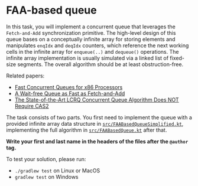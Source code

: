 # FAA-based queue

In this task, you will implement a concurrent queue that leverages the `Fetch-and-Add` synchronization primitive. 
The high-level design of this queue bases on a conceptually infinite array for storing elements and manipulates 
`enqIdx` and `deqIdx` counters, which reference the next working cells in the infinite array for `enqueue(..)` 
and `dequeue()` operations. The infinite array implementation is usually simulated via a linked list of 
fixed-size segments. The overall algorithm should be at least obstruction-free.

Related papers:
* [Fast Concurrent Queues for x86 Processors](https://www.cs.tau.ac.il/~mad/publications/ppopp2013-x86queues.pdf)
* [A Wait-free Queue as Fast as Fetch-and-Add](http://chaoran.me/assets/pdf/wfq-ppopp16.pdf)
* [The State-of-the-Art LCRQ Concurrent Queue Algorithm Does NOT Require CAS2](https://dl.acm.org/doi/abs/10.1145/3572848.3577485)

The task consists of two parts. You first need to implement the queue 
with a provided infinite array data structure in [`src/FAABasedQueueSimplified.kt`](src/FAABasedQueueSimplified.kt),
implementing the full algorithm in [`src/FAABasedQueue.kt`](src/FAABasedQueue.kt) after that.

**Write your first and last name in the headers of the files after the `@author` tag.**

To test your solution, please run:

* `./gradlew test` on Linux or MacOS
* `gradlew test` on Windows